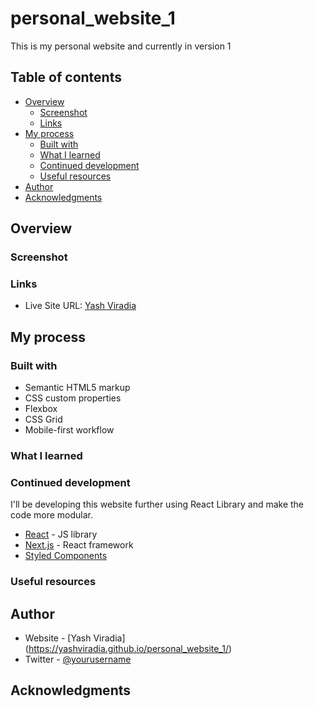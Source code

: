 # personal_website_1

This is my personal website and currently in version 1

## Table of contents
- [Overview](#overview)
  - [Screenshot](#screenshot)
  - [Links](#links)
- [My process](#my-process)
  - [Built with](#built-with)
  - [What I learned](#what-i-learned)
  - [Continued development](#continued-development)
  - [Useful resources](#useful-resources)
- [Author](#author)
- [Acknowledgments](#acknowledgments)

## Overview

### Screenshot

### Links
- Live Site URL: [Yash Viradia](https://yashviradia.github.io/personal_website_1/)

## My process

### Built with

- Semantic HTML5 markup
- CSS custom properties
- Flexbox
- CSS Grid
- Mobile-first workflow

### What I learned

### Continued development
I'll be developing this website further using React Library and make the code more modular.
- [React](https://reactjs.org/) - JS library
- [Next.js](https://nextjs.org/) - React framework
- [Styled Components](https://styled-components.com/)

### Useful resources

## Author

- Website - [Yash Viradia] (https://yashviradia.github.io/personal_website_1/)
- Twitter - [@yourusername](https://twitter.com/theyashviradia)

## Acknowledgments

